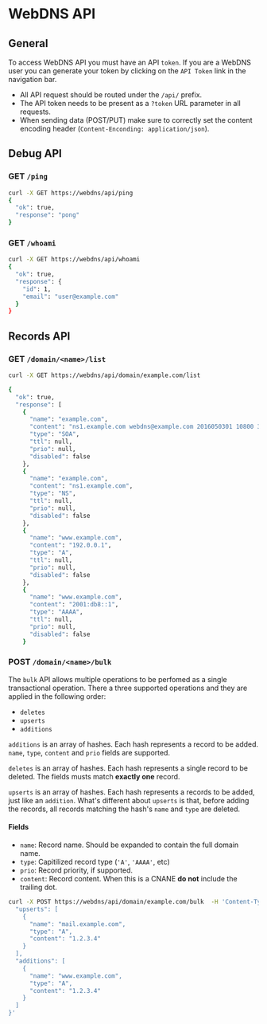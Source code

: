 # WebDNS API

## General

To access WebDNS API you must have an API `token`. If you are a WebDNS user you can generate your token by clicking on the `API Token` link in the navigation bar.

 * All API request should be routed under the `/api/` prefix.
 * The API token needs to be present as a `?token` URL parameter in all requests.
 * When sending data (POST/PUT) make sure to correctly set the content encoding header (`Content-Enconding: application/json`).

## Debug API

### GET `/ping`
```bash
curl -X GET https://webdns/api/ping
{
  "ok": true,
  "response": "pong"
}
```

### GET `/whoami`
```bash
curl -X GET https://webdns/api/whoami
{
  "ok": true,
  "response": {
    "id": 1,
    "email": "user@example.com"
  }
}
```

## Records API

### GET `/domain/<name>/list`
```bash
curl -X GET https://webdns/api/domain/example.com/list

{
  "ok": true,
  "response": [
    {
      "name": "example.com",
      "content": "ns1.example.com webdns@example.com 2016050301 10800 3600 604800 3600",
      "type": "SOA",
      "ttl": null,
      "prio": null,
      "disabled": false
    },
    {
      "name": "example.com",
      "content": "ns1.example.com",
      "type": "NS",
      "ttl": null,
      "prio": null,
      "disabled": false
    },
    {
      "name": "www.example.com",
      "content": "192.0.0.1",
      "type": "A",
      "ttl": null,
      "prio": null,
      "disabled": false
    },
    {
      "name": "www.example.com",
      "content": "2001:db8::1",
      "type": "AAAA",
      "ttl": null,
      "prio": null,
      "disabled": false
    }
```

### POST `/domain/<name>/bulk`

The `bulk` API allows multiple operations to be perfomed as a single transactional operation. There a three supported operations and they are applied in the following order:

   * `deletes`
   * `upserts`
   * `additions`

`additions` is an array of hashes. Each hash represents a record to be added.
`name`, `type`, `content` and `prio` fields are supported.

`deletes` is an array of hashes. Each hash represents a single record to be deleted. The fields musts match **exactly one** record.

`upserts` is an array of hashes. Each hash represents a records to be added, just like an `addition`. What's different about `upserts` is that, before adding the records, all records matching the hash's `name` and `type` are deleted.

#### Fields
 * `name`: Record name. Should be expanded to contain the full domain name.
 * `type`: Capitilized record type (`'A'`, `'AAAA'`, etc)
 * `prio`: Record priority, if supported.
 * `content`: Record content. When this is a CNANE **do not** include the trailing dot.

```bash
curl -X POST https://webdns/api/domain/example.com/bulk  -H 'Content-Type: application/json' -d '{
  "upserts": [
    {
      "name": "mail.example.com",
      "type": "A",
      "content": "1.2.3.4"
    }
  ],
  "additions": [
    {
      "name": "www.example.com",
      "type": "A",
      "content": "1.2.3.4"
    }
  ]
}'
```